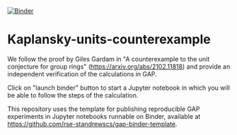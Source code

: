 [![Binder](https://mybinder.org/badge.svg)](https://mybinder.org/v2/gh/alex-konovalov/Kaplansky-units-counterexample/main?filepath=counterexample.ipynb)

# Kaplansky-units-counterexample

We follow the proof by Giles Gardam in "A counterexample to the unit conjecture for group rings"
(https://arxiv.org/abs/2102.11818) and provide an independent verification of the calculations in GAP.

Click on "launch binder" button to start a Jupyter notebook in which you will be able to
follow the steps of the calculation.

This repository uses the template for publishing reproducible GAP experiments in Jupyter
notebooks runnable on Binder, available at https://github.com/rse-standrewscs/gap-binder-template.
